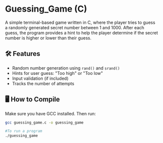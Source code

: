 # Guessing_Game (C)

A simple terminal-based game written in C, where the player tries to guess a randomly generated secret number between 1 and 1000. After each guess, the program provides a hint to help the player determine if the secret number is higher or lower than their guess.

## 🛠 Features

- Random number generation using `rand()` and `srand()`
- Hints for user guess: "Too high" or "Too low"
- Input validation (if included)
- Tracks the number of attempts 

## 🖥 How to Compile

Make sure you have GCC installed. Then run:

```bash
gcc guessing_game.c -o guessing_game

#To run a program
./guessing_game
